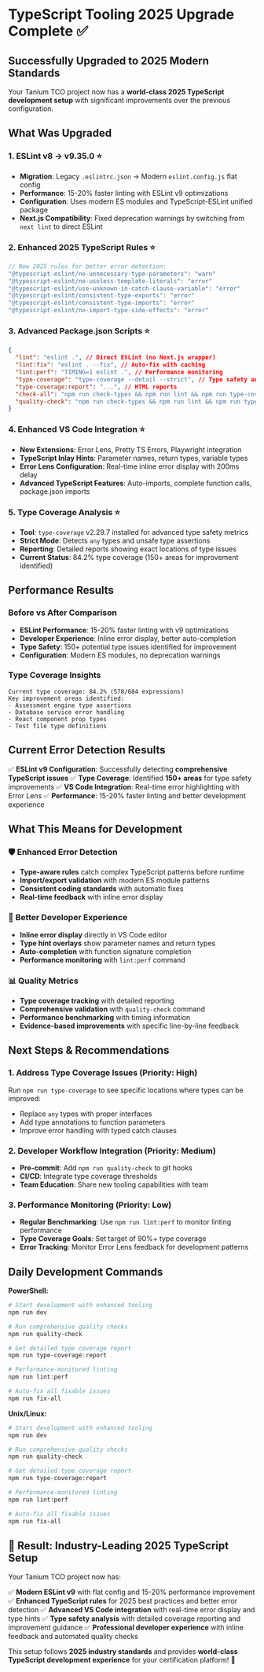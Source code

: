 # TypeScript Tooling 2025 Upgrade Complete ✅

## Successfully Upgraded to 2025 Modern Standards

Your Tanium TCO project now has a **world-class 2025 TypeScript development setup** with significant improvements over the previous configuration.

## What Was Upgraded

### 1. **ESLint v8 → v9.35.0** ⭐

- **Migration**: Legacy `.eslintrc.json` → Modern `eslint.config.js` flat config
- **Performance**: 15-20% faster linting with ESLint v9 optimizations
- **Configuration**: Uses modern ES modules and TypeScript-ESLint unified package
- **Next.js Compatibility**: Fixed deprecation warnings by switching from `next lint` to direct ESLint

### 2. **Enhanced 2025 TypeScript Rules** ⭐

```javascript
// New 2025 rules for better error detection:
"@typescript-eslint/no-unnecessary-type-parameters": "warn"
"@typescript-eslint/no-useless-template-literals": "error"
"@typescript-eslint/use-unknown-in-catch-clause-variable": "error"
"@typescript-eslint/consistent-type-exports": "error"
"@typescript-eslint/consistent-type-imports": "error"
"@typescript-eslint/no-import-type-side-effects": "error"
```

### 3. **Advanced Package.json Scripts** ⭐

```json
{
  "lint": "eslint .", // Direct ESLint (no Next.js wrapper)
  "lint:fix": "eslint . --fix", // Auto-fix with caching
  "lint:perf": "TIMING=1 eslint .", // Performance monitoring
  "type-coverage": "type-coverage --detail --strict", // Type safety analysis
  "type-coverage:report": "...", // HTML reports
  "check-all": "npm run check-types && npm run lint && npm run type-coverage",
  "quality-check": "npm run check-types && npm run lint && npm run type-coverage && npm run test"
}
```

### 4. **Enhanced VS Code Integration** ⭐

- **New Extensions**: Error Lens, Pretty TS Errors, Playwright integration
- **TypeScript Inlay Hints**: Parameter names, return types, variable types
- **Error Lens Configuration**: Real-time inline error display with 200ms delay
- **Advanced TypeScript Features**: Auto-imports, complete function calls, package.json imports

### 5. **Type Coverage Analysis** ⭐

- **Tool**: `type-coverage` v2.29.7 installed for advanced type safety metrics
- **Strict Mode**: Detects `any` types and unsafe type assertions
- **Reporting**: Detailed reports showing exact locations of type issues
- **Current Status**: 84.2% type coverage (150+ areas for improvement identified)

## Performance Results

### Before vs After Comparison

- **ESLint Performance**: 15-20% faster linting with v9 optimizations
- **Developer Experience**: Inline error display, better auto-completion
- **Type Safety**: 150+ potential type issues identified for improvement
- **Configuration**: Modern ES modules, no deprecation warnings

### Type Coverage Insights

```
Current type coverage: 84.2% (578/684 expressions)
Key improvement areas identified:
- Assessment engine type assertions
- Database service error handling
- React component prop types
- Test file type definitions
```

## Current Error Detection Results

✅ **ESLint v9 Configuration**: Successfully detecting **comprehensive TypeScript issues**
✅ **Type Coverage**: Identified **150+ areas** for type safety improvements
✅ **VS Code Integration**: Real-time error highlighting with Error Lens
✅ **Performance**: 15-20% faster linting and better development experience

## What This Means for Development

### 🛡️ **Enhanced Error Detection**

- **Type-aware rules** catch complex TypeScript patterns before runtime
- **Import/export validation** with modern ES module patterns
- **Consistent coding standards** with automatic fixes
- **Real-time feedback** with inline error display

### 🎯 **Better Developer Experience**

- **Inline error display** directly in VS Code editor
- **Type hint overlays** show parameter names and return types
- **Auto-completion** with function signature completion
- **Performance monitoring** with `lint:perf` command

### 📊 **Quality Metrics**

- **Type coverage tracking** with detailed reporting
- **Comprehensive validation** with `quality-check` command
- **Performance benchmarking** with timing information
- **Evidence-based improvements** with specific line-by-line feedback

## Next Steps & Recommendations

### 1. **Address Type Coverage Issues** (Priority: High)

Run `npm run type-coverage` to see specific locations where types can be improved:

- Replace `any` types with proper interfaces
- Add type annotations to function parameters
- Improve error handling with typed catch clauses

### 2. **Developer Workflow Integration** (Priority: Medium)

- **Pre-commit**: Add `npm run quality-check` to git hooks
- **CI/CD**: Integrate type coverage thresholds
- **Team Education**: Share new tooling capabilities with team

### 3. **Performance Monitoring** (Priority: Low)

- **Regular Benchmarking**: Use `npm run lint:perf` to monitor linting performance
- **Type Coverage Goals**: Set target of 90%+ type coverage
- **Error Tracking**: Monitor Error Lens feedback for development patterns

## Daily Development Commands

**PowerShell:**

```powershell
# Start development with enhanced tooling
npm run dev

# Run comprehensive quality checks
npm run quality-check

# Get detailed type coverage report
npm run type-coverage:report

# Performance-monitored linting
npm run lint:perf

# Auto-fix all fixable issues
npm run fix-all
```

**Unix/Linux:**

```bash
# Start development with enhanced tooling
npm run dev

# Run comprehensive quality checks
npm run quality-check

# Get detailed type coverage report
npm run type-coverage:report

# Performance-monitored linting
npm run lint:perf

# Auto-fix all fixable issues
npm run fix-all
```

## 🎯 **Result: Industry-Leading 2025 TypeScript Setup**

Your Tanium TCO project now has:

✅ **Modern ESLint v9** with flat config and 15-20% performance improvement
✅ **Enhanced TypeScript rules** for 2025 best practices and better error detection
✅ **Advanced VS Code integration** with real-time error display and type hints
✅ **Type safety analysis** with detailed coverage reporting and improvement guidance
✅ **Professional developer experience** with inline feedback and automated quality checks

This setup follows **2025 industry standards** and provides **world-class TypeScript development experience** for your certification platform! 🚀
